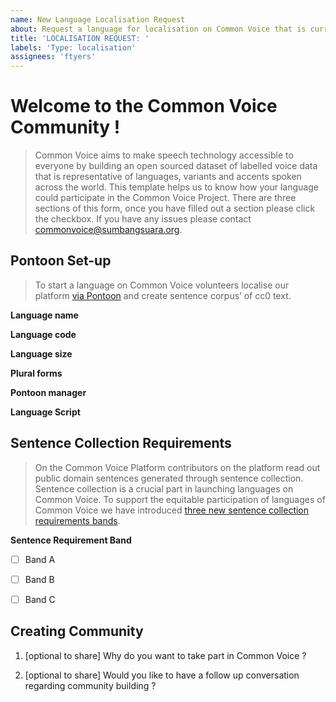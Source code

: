 ```yaml
---
name: New Language Localisation Request
about: Request a language for localisation on Common Voice that is currently not available on Pontoon
title: 'LOCALISATION REQUEST: '
labels: 'Type: localisation'
assignees: 'ftyers'
---
```


# Welcome to the Common Voice Community !

> Common Voice aims to make speech technology accessible to everyone by building an open sourced dataset of labelled voice data that is representative of languages, variants and accents spoken across the world. This template helps us to know how your language could participate in the Common Voice Project. There are three sections of this form, once you have filled out a section please click the checkbox. If you have any issues please contact <commonvoice@sumbangsuara.org>.

## Pontoon Set-up

> To start a language on Common Voice volunteers localise our platform [via Pontoon](https://pontoon.sumbangsuara.org/projects/common-voice/) and create sentence corpus’ of cc0 text. </p>

**Language name**

<!--- What language would you like to add?-->

**Language code**

<!--- Please provide the ISO-639 code-->

**Language size**

<!--- Number of active speakers of this language in the world-->

**Plural forms**

<!--- How would you translate the following in this language?

0 rocks
1 rock
2 rocks
3 rocks
4 rocks
5 rocks
10 rocks
20 rocks
100 rocks
1000 rocks
I see 0 rocks on the ground
I see 1 rock on the ground
I see 10 rocks on the ground
I see rocks on the ground
-->

**Pontoon manager**

<!--- Please link to the Pontoon account of the person who should be listed as the community manager of this language. -->

**Language Script**

<!--- What is the name of the language scripts used to write your language ? e.g latin, Devanagari -->


## Sentence Collection Requirements

> On the Common Voice Platform contributors on the platform read out public domain sentences generated through sentence collection. Sentence collection is a crucial part in launching languages on Common Voice. To support the equitable participation of languages of Common Voice we have introduced [three new sentence collection requirements bands](https://discourse.mozilla.org/t/share-your-views-nuancing-sentence-collection-requirements-new-sentence-collection-bands/93134).

**Sentence Requirement Band**

<!--- After reading the linked discourse post, please share with us the band the apply's most to your language ?-->

- [ ] Band A

<!--- Starting at 750 Sentences, the language has speaker population less than 1 million, resource self assement is low and langauge vitality is low -->

- [ ] Band B

<!--- Starting at 2000 Sentences, the language has speaker population less than 10 million, resource self assement is medium and langauge vitality is moderate -->

- [ ] Band C

<!--- Starting at 5000 Sentences, the language has speaker population over than 10 million, resource self assement is high and langauge vitality is high-->


## Creating Community 

<!--- How can you start a community ?
- We have created a [community building template](https://docs.google.com/document/d/15Kyf3g47HjUCJ55c3aLpvxf96R2cUti2mcRyiyXej90/edit?usp=sharing) to help you think about the goals, objectives and literature to inspire you. 
- Establishing [communication platforms](https://github.com/common-voice/common-voice/blob/main/docs/COMMUNITIES.md) for your language can help to connect volunteers and mobilise people for community campaigns. 
- You can request a language specific channel on [discourse](https://discourse.mozilla.org/t/about-common-voice-readme-first/17218) and or make your own [language matrix](https://app.element.io/#/room/#common-voice:mozilla.org) on the Mozilla instance. 
- [Mozilla Resources Reps](https://community.mozilla.org/en/groups/mozilla-reps-resources/) and [Reward, Enablement and Recognition](https://discourse.mozilla.org/t/recognition-rewards-and-contribution-pathways/84408) Schemes are an avenue for getting support. 
- We also have a [community support desk](https://discourse.mozilla.org/t/introducing-community-support-desk/88158) that happens bi-weekly on Thursday. -->

1. [optional to share] Why do you want to take part in Common Voice ?

2. [optional to share] Would you like to have a follow up conversation regarding community building ?
